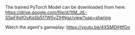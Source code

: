 The trained PyTorch Model can be downloaded from here:
https://drive.google.com/file/d/1tM_JtL-SSpF8gfOvKqSb5f7W5yZIHNgz/view?usp=sharing

Watch the agent's gameplay:
https://youtu.be/4XSMDlHtfGo

